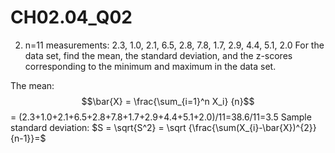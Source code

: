 # CH02.04_Q02 #
2. n=11 measurements: 2.3, 1.0, 2.1, 6.5, 2.8, 7.8, 1.7, 2.9, 4.4, 5.1, 2.0
For the data set, find the mean, the standard deviation, and the z-scores corresponding to the minimum and maximum in the data set.

The mean: $$\bar{X} = \frac{\sum_{i=1}^n X_i} {n}$$ = (2.3+1.0+2.1+6.5+2.8+7.8+1.7+2.9+4.4+5.1+2.0)/11=38.6/11=3.5
Sample standard deviation: $S = \sqrt{S^2} = \sqrt {\frac{\sum(X_{i}-\bar{X})^{2}} {n-1}}=$
